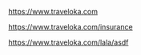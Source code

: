 https://www.traveloka.com

https://www.traveloka.com/insurance

https://www.traveloka.com/lala/asdf
